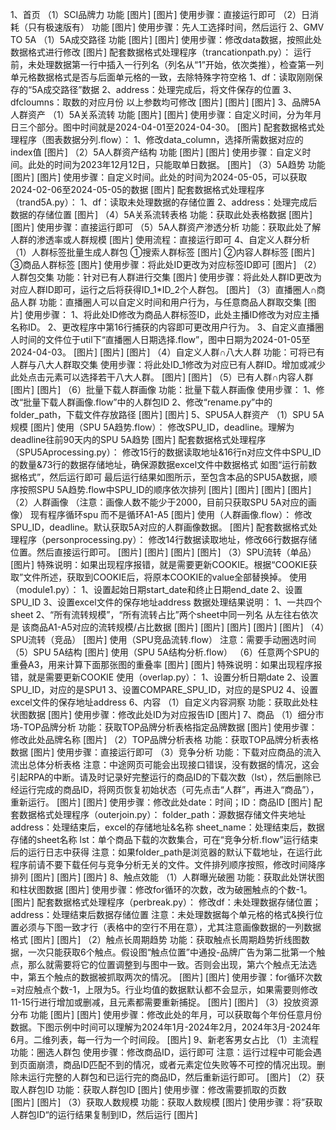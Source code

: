 1、首页
（1）SCI品牌力
功能
[图片]
[图片]
使用步骤：直接运行即可
（2）日消耗（只有极速版有）
功能
[图片]
使用步骤：先人工选择时间，然后运行 
2、GMV TO 5A
（1）5A成交路径
功能
[图片]
[图片]
使用步骤：修改data数据，按照此处数据格式进行修改
[图片]
配套数据格式处理程序（trancationpath.py）：
运行前，未处理数据第一行中插入一行列名（列名从“1”开始，依次类推），检查第一列单元格数据格式是否与后面单元格的一致，去除特殊字符空格
1、df：读取刚刚保存的“5A成交路径”数据
2、address：处理完成后，将文件保存的位置
3、dfcloumns：取数的对应月份
以上参数均可修改
[图片]
[图片]
[图片]
3、品牌5A人群资产
（1）5A关系流转
功能
[图片]
[图片]
使用步骤：自定义时间，分为年月日三个部分。图中时间就是2024-04-01至2024-04-30。
[图片]
配套数据格式处理程序（图表数据分列.flow）：
1、修改data_column，选择所需数据对应的index值
[图片]
（2）5A人群资产结构
功能
[图片]
[图片]
使用步骤：自定义时间。此处的时间为2023年12月12日，只能取单日数据。
[图片]
（3）5A趋势
功能
[图片]
[图片]
使用步骤：自定义时间。此处的时间为2024-05-05，可以获取2024-02-06至2024-05-05的数据
[图片]
配套数据格式处理程序（trand5A.py）：
1、df：读取未处理数据的存储位置
2、address：处理完成后数据的存储位置
[图片]
（4）5A关系流转表格
功能：获取此处表格数据
[图片]
[图片]
使用步骤：直接运行即可
（5）5A人群资产渗透分析
功能：获取此处了解人群的渗透率或人群规模
[图片]
使用流程：直接运行即可
4、自定义人群分析
（1）人群标签批量生成人群包
①搜索人群标签
[图片]
②内容人群标签
[图片]
③商品人群标签
[图片]
使用步骤：将此处ID更改为对应标签ID即可
[图片]
（2）人群包交集
功能：针对已有人群进行交集
[图片]
使用步骤：将此处人群ID更改为对应人群ID即可，运行之后将获得ID_1*ID_2个人群包。
[图片]
（3）直播圈人∩商品人群
功能：直播圈人可以自定义时间和用户行为，与任意商品人群取交集
[图片]
使用步骤：
1、将此处ID修改为商品人群标签ID，此处主播ID修改为对应主播名称ID。
2、更改程序中第16行捕获的内容即可更改用户行为。
3、自定义直播圈人时间的文件位于util下“直播圈人日期选择.flow”，图中日期为2024-01-05至2024-04-03。
[图片]
[图片]
[图片]
（4）自定义人群∩八大人群
功能：可将已有人群与八大人群取交集
使用步骤：将此处ID_1修改为对应已有人群ID。增加或减少此处点击元素可以选择若干八大人群。
[图片]
[图片]
（5）已有人群∩内容人群
[图片]
[图片]
（6）批量下载人群画像
功能：批量下载人群画像
使用步骤：
1、修改“批量下载人群画像.flow”中的人群包ID
2、修改“rename.py”中的folder_path，下载文件存放路径
[图片]
[图片]
5、SPU5A人群资产
（1）SPU 5A规模
[图片]
使用（SPU 5A趋势.flow）：
修改SPU_ID，deadline。理解为deadline往前90天内的SPU 5A趋势
[图片]
配套数据格式处理程序（SPU5Aprocessing.py）：
修改15行的数据读取地址&16行n对应文件中SPU_ID的数量&73行的数据存储地址，确保源数据excel文件中数据格式 如图“运行前数据格式”，然后运行即可
最后运行结果如图所示，至包含本品的SPU5A数据，顺序按照SPU 5A趋势.flow中SPU_ID的顺序依次排列
[图片]
[图片]
[图片]
[图片]
（2）人群画像
（注意：画像人数不能少于2000，目前只获取SPU 5A对应的画像）
现有程序循环spu 而不是循环A1-A5
[图片]
使用（人群画像.flow）：
修改SPU_ID，deadline。默认获取5A对应的人群画像数据。
[图片]
配套数据格式处理程序（personprocessing.py）：
修改14行数据读取地址，修改66行数据存储位置。然后直接运行即可。
[图片]
[图片]
[图片]
[图片]
（3）SPU流转（单品）
[图片]
特殊说明：如果出现程序报错，就是需要更新COOKIE。根据“COOKIE获取”文件所述，获取到COOKIE后，将原本COOKIE的value全部替换掉。
使用（module1.py）：
1、设置起始日期start_date和终止日期end_date
2、设置SPU_ID
3、设置excel文件的保存地址address
数据处理结果说明：
1、一共四个sheet
2、“所有流转规模”，“所有流转占比”两个sheet中同一列名 从左往右依次是 该商品A1-A5对应的流转规模/占比数据
[图片]
[图片]
[图片]
[图片]
[图片]
（4）SPU流转（竞品）
[图片]
使用（SPU竞品流转.flow）
注意：需要手动圈选时间
（5）SPU 5A结构
[图片]
使用（SPU 5A结构分析.flow）
（6）任意两个SPU的重叠A3，用来计算下面那张图的重叠率
[图片]
[图片]
特殊说明：如果出现程序报错，就是需要更新COOKIE
使用（overlap.py）：
1、设置分析日期date
2、设置SPU_ID，对应的是SPU1
3、设置COMPARE_SPU_ID，对应的是SPU2
4、设置excel文件的保存地址address
6、内容
（1）自定义内容洞察
功能：获取此处柱状图数据
[图片]
使用步骤：修改此处ID为对应报告ID
[图片]
7、商品
（1）细分市场-TOP品牌分析
功能：获取TOP品牌分析表格指定品牌数据
[图片]
使用步骤：修改此处品牌名称
[图片]
（2）TOP品牌分析表格
功能：获取TOP品牌分析表格数据
[图片]
使用步骤：直接运行即可
（3）竞争分析
功能：下载对应商品的流入流出总体分析表格
注意：中途网页可能会出现接口错误，没有数据的情况，这会引起RPA的中断。请及时记录好完整运行的商品ID的下载次数（lst），然后删除已经运行完成的商品ID，将网页恢复初始状态（可先点击“人群”，再进入“商品”），重新运行。
[图片]
[图片]
使用步骤：修改此处date：时间；ID：商品ID
[图片]
配套数据格式处理程序（outerjoin.py）：
folder_path：源数据存储文件夹地址
address：处理结束后，excel的存储地址&名称
sheet_name：处理结束后，数据存储的sheet名称
lst：单个商品下载的次数集合，可在“竞争分析.flow”运行结束后的运行日志中获得
注意：如果folder_path是浏览器的默认下载地址，在运行此程序前请不要下载任何与竞争分析无关的文件。文件排列顺序按照，修改时间降序排列
[图片]
[图片]
[图片]
8、触点效能
（1）人群曝光破圈
功能：获取此处饼状图和柱状图数据
[图片]
使用步骤：修改for循环的次数，改为破圈触点的个数-1。
[图片]
配套数据格式处理程序（perbreak.py）：
修改df：未处理数据存储位置；address：处理结束后数据存储位置
注意：未处理数据每个单元格的格式&换行位置必须与下图一致才行（表格中的空行不用在意），尤其注意画像数据的一列数据格式
[图片]
[图片]
（2）触点长周期趋势
功能：获取触点长周期趋势折线图数据，一次只能获取6个触点。假设图“触点位置”中通投-品牌广告为第二批第一个触点，那么就需要将它的位置调整到与图中一致。否则会出现，第六个触点无法选中，第五个触点的数据被抓取两次的情况。
[图片]
[图片]
使用步骤：for循环次数=对应触点个数-1，上限为5。行业均值的数据默认都不会显示，如果需要则修改11-15行进行增加或删减，且元素都需要重新捕捉。
[图片]
[图片]
（3）投放资源分布
功能
[图片]
[图片]
使用步骤：修改此处的年月，可以获取每个年份任意月份数据。下图示例中时间可以理解为2024年1月-2024年2月，2024年3月-2024年6月。二维列表，每一行为一个时间段。
[图片]
9、新老客男女占比
（1）主流程
功能：圈选人群包
使用步骤：修改商品ID，运行即可
注意：运行过程中可能会遇到页面崩溃，商品ID匹配不到的情况，或者元素定位失败等不可控的情况出现。删除未运行完整的人群包和已运行完的商品ID，然后重新运行即可。
[图片]
（2）获取人群包ID
功能：获取人群包ID
[图片]
使用步骤：修改需要抓取的页数  
[图片]
[图片]
（3）获取人数规模
功能：获取人数规模
[图片]
使用步骤：将”获取人群包ID“的运行结果复制到ID，然后运行
[图片]
